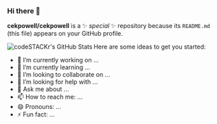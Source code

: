 ### Hi there 👋


**cekpowell/cekpowell** is a ✨ _special_ ✨ repository because its `README.md` (this file) appears on your GitHub profile.


<a href="https://github.com/cekpowell"> <img align="left" alt="codeSTACKr's GitHub Stats" src="https://github-readme-stats.vercel.app/api?username=cekpowell&count_private=true&show_icons=true&theme=radical&hide_border=false" /> <a/>


Here are some ideas to get you started:

- 🔭 I’m currently working on ...
- 🌱 I’m currently learning ...
- 👯 I’m looking to collaborate on ...
- 🤔 I’m looking for help with ...
- 💬 Ask me about ...
- 📫 How to reach me: ...
- 😄 Pronouns: ...
- ⚡ Fun fact: ...
